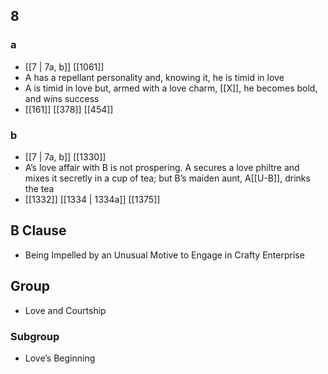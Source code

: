 ## 8
### a
- [[7 | 7a, b]] [[1061]] 
- A has a repellant personality and, knowing it, he is timid in love
- A is timid in love but, armed with a love charm, [[X]], he becomes bold, and wins success
- [[161]] [[378]] [[454]] 

### b
- [[7 | 7a, b]] [[1330]] 
- A’s love affair with B is not prospering. A secures a love philtre and mixes it secretly in a cup of tea; but B’s maiden aunt, A[[U-B]], drinks the tea
- [[1332]] [[1334 | 1334a]] [[1375]] 

## B Clause
- Being Impelled by an Unusual Motive to Engage in Crafty Enterprise

## Group
- Love and Courtship

### Subgroup
- Love’s Beginning

